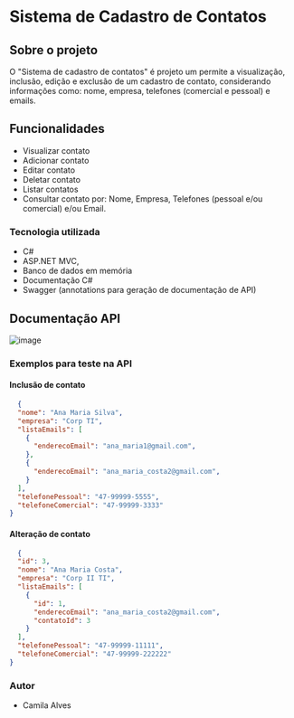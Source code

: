 # Sistema de Cadastro de Contatos

## Sobre o projeto
O "Sistema de cadastro de contatos" é projeto um permite a visualização, inclusão, edição e exclusão de um cadastro de contato, considerando informações como: nome, empresa, telefones (comercial e pessoal) e emails.

## Funcionalidades 
* Visualizar contato
* Adicionar contato
* Editar contato
* Deletar contato
* Listar contatos
* Consultar contato por: Nome, Empresa, Telefones (pessoal e/ou comercial) e/ou Email.

### Tecnologia utilizada
* C#
* ASP.NET MVC,
* Banco de dados em memória
* Documentação C# <summary>
* Swagger (annotations para geração de documentação de API)

## Documentação API
![image](https://github.com/alvescamila87/sistema-cadastro-contato/assets/116912821/ce11957d-9094-4040-a47b-b1cf77f05950)

### Exemplos para teste na API

#### Inclusão de contato
```json {
  {
  "nome": "Ana Maria Silva",
  "empresa": "Corp TI",
  "listaEmails": [
    {
      "enderecoEmail": "ana_maria1@gmail.com",
    },
    {
      "enderecoEmail": "ana_maria_costa2@gmail.com",
    }
  ],
  "telefonePessoal": "47-99999-5555",
  "telefoneComercial": "47-99999-3333"
}
```

#### Alteração de contato
```json {
  {
  "id": 3,
  "nome": "Ana Maria Costa",
  "empresa": "Corp II TI",
  "listaEmails": [
    {
      "id": 1,
      "enderecoEmail": "ana_maria_costa2@gmail.com",
      "contatoId": 3
    }
  ],
  "telefonePessoal": "47-99999-11111",
  "telefoneComercial": "47-99999-222222"
}
```

### Autor
* Camila Alves

